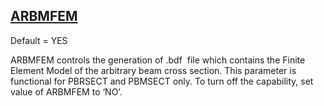 ## [ARBMFEM](https://help.hexagonmi.com/bundle/MSC_Nastran_2022.4/page/Nastran_Combined_Book/qrg/parameters/TOC.ARBMFEM.xhtml)

Default = YES

ARBMFEM controls the generation of  .bdf  file which contains the Finite Element Model of the arbitrary beam cross section. This parameter is functional for PBRSECT and PBMSECT only. To turn off the capability, set value of ARBMFEM to ‘NO’.


